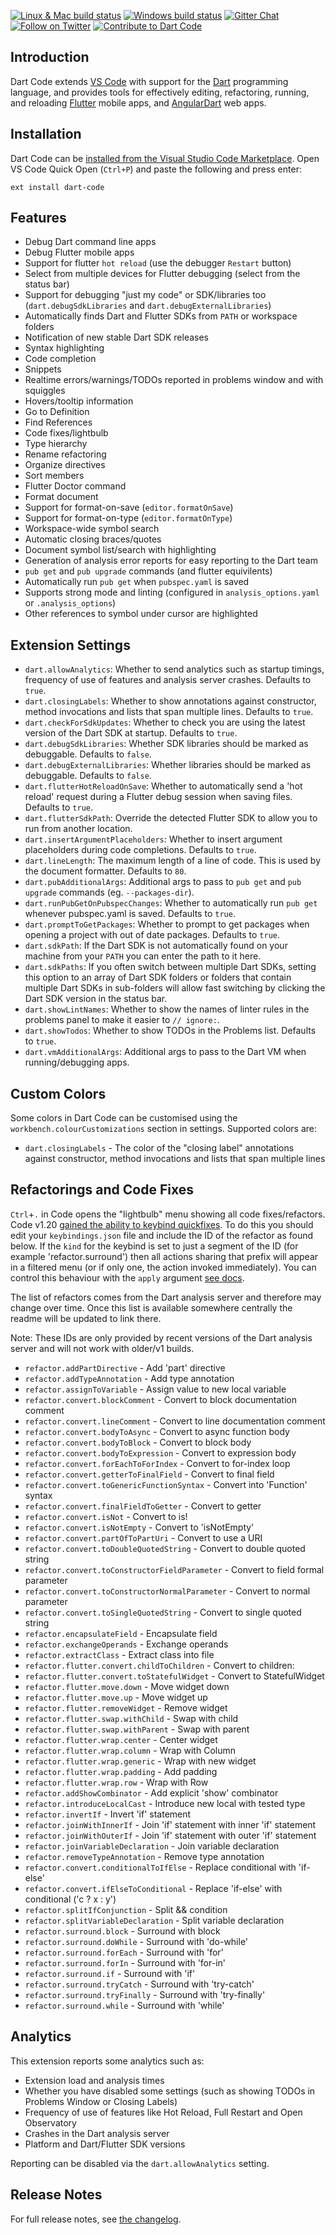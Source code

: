 [![Linux & Mac build status](https://img.shields.io/travis/Dart-Code/Dart-Code/master.svg?label=mac+%26+linux)](https://travis-ci.org/Dart-Code/Dart-Code) [![Windows build status](https://img.shields.io/appveyor/ci/DanTup/Dart-Code/master.svg?label=windows&logoWidth=-1)](https://ci.appveyor.com/project/DanTup/dart-code) [![Gitter Chat](https://img.shields.io/badge/chat-online-blue.svg)](https://gitter.im/dart-code/Dart-Code) [![Follow on Twitter](https://img.shields.io/badge/twitter-dartcode-blue.svg)](https://twitter.com/DartCode) [![Contribute to Dart Code](https://img.shields.io/badge/help-contribute-551A8B.svg)](https://github.com/Dart-Code/Dart-Code/blob/master/CONTRIBUTING.md)

## Introduction

Dart Code extends [VS Code](https://code.visualstudio.com/) with support for the
[Dart](https://www.dartlang.org/) programming language, and provides tools for
effectively editing, refactoring, running, and reloading [Flutter](https://flutter.io/)
mobile apps, and [AngularDart](https://angulardart.org) web apps.

## Installation

Dart Code can be [installed from the Visual Studio Code Marketplace](https://marketplace.visualstudio.com/items?itemName=Dart-Code.dart-code). Open VS Code Quick Open (`Ctrl+P`) and paste the following and press enter:

    ext install dart-code


## Features

- Debug Dart command line apps
- Debug Flutter mobile apps
- Support for flutter `hot reload` (use the debugger `Restart` button)
- Select from multiple devices for Flutter debugging (select from the status bar)
- Support for debugging "just my code" or SDK/libraries too (`dart.debugSdkLibraries` and `dart.debugExternalLibraries`)
- Automatically finds Dart and Flutter SDKs from `PATH` or workspace folders
- Notification of new stable Dart SDK releases
- Syntax highlighting
- Code completion
- Snippets
- Realtime errors/warnings/TODOs reported in problems window and with squiggles
- Hovers/tooltip information
- Go to Definition
- Find References
- Code fixes/lightbulb
- Type hierarchy
- Rename refactoring
- Organize directives
- Sort members
- Flutter Doctor command
- Format document
- Support for format-on-save (`editor.formatOnSave`)
- Support for format-on-type (`editor.formatOnType`)
- Workspace-wide symbol search
- Automatic closing braces/quotes
- Document symbol list/search with highlighting
- Generation of analysis error reports for easy reporting to the Dart team 
- `pub get` and `pub upgrade` commands (and flutter equivilents)
- Automatically run `pub get` when `pubspec.yaml` is saved
- Supports strong mode and linting (configured in `analysis_options.yaml` or `.analysis_options`)
- Other references to symbol under cursor are highlighted


## Extension Settings

- `dart.allowAnalytics`: Whether to send analytics such as startup timings, frequency of use of features and analysis server crashes. Defaults to `true`.
- `dart.closingLabels`: Whether to show annotations against constructor, method invocations and lists that span multiple lines. Defaults to `true`. 
- `dart.checkForSdkUpdates`: Whether to check you are using the latest version of the Dart SDK at startup. Defaults to `true`.
- `dart.debugSdkLibraries`: Whether SDK libraries should be marked as debuggable. Defaults to `false`.
- `dart.debugExternalLibraries`: Whether libraries should be marked as debuggable. Defaults to `false`.
- `dart.flutterHotReloadOnSave`: Whether to automatically send a 'hot reload' request during a Flutter debug session when saving files. Defaults to `true`.
- `dart.flutterSdkPath`: Override the detected Flutter SDK to allow you to run from another location.
- `dart.insertArgumentPlaceholders`: Whether to insert argument placeholders during code completions. Defaults to `true`.
- `dart.lineLength`: The maximum length of a line of code. This is used by the document formatter. Defaults to `80`.
- `dart.pubAdditionalArgs`: Additional args to pass to `pub get` and `pub upgrade` commands (eg. `--packages-dir`).
- `dart.runPubGetOnPubspecChanges`: Whether to automatically run `pub get` whenever pubspec.yaml is saved. Defaults to `true`.
- `dart.promptToGetPackages`: Whether to prompt to get packages when opening a project with out of date packages. Defaults to `true`.
- `dart.sdkPath`: If the Dart SDK is not automatically found on your machine from your `PATH` you can enter the path to it here.
- `dart.sdkPaths`: If you often switch between multiple Dart SDKs, setting this option to an array of Dart SDK folders or folders that contain multiple Dart SDKs in sub-folders will allow fast switching by clicking the Dart SDK version in the status bar.
- `dart.showLintNames`: Whether to show the names of linter rules in the problems panel to make it easier to `// ignore:`.
- `dart.showTodos`: Whether to show TODOs in the Problems list. Defaults to `true`.
- `dart.vmAdditionalArgs`: Additional args to pass to the Dart VM when running/debugging apps.


## Custom Colors

Some colors in Dart Code can be customised using the `workbench.colourCustomizations` section in settings. Supported colors are:

- `dart.closingLabels` - The color of the "closing label" annotations against constructor, method invocations and lists that span multiple lines


## Refactorings and Code Fixes

`Ctrl`+`.` in Code opens the "lightbulb" menu showing all code fixes/refactors. Code v1.20 [gained the ability to keybind quickfixes](https://code.visualstudio.com/updates/v1_20#_keybindings-for-quick-fixes-and-code-actions). To do this you should edit your `keybindings.json` file and include the ID of the refactor as found below. If the `kind` for the keybind is set to just a segment of the ID (for example 'refactor.surround') then all actions sharing that prefix will appear in a filtered menu (or if only one, the action invoked immediately). You can control this behaviour with the `apply` argument [see docs](https://code.visualstudio.com/updates/v1_20#_keybindings-for-quick-fixes-and-code-actions).

The list of refactors comes from the Dart analysis server and therefore may change over time. Once this list is available somewhere centrally the readme will be updated to link there.

Note: These IDs are only provided by recent versions of the Dart analysis server and will not work with older/v1 builds.

- `refactor.addPartDirective` - Add 'part' directive  
- `refactor.addTypeAnnotation` - Add type annotation  
- `refactor.assignToVariable` - Assign value to new local variable  
- `refactor.convert.blockComment` - Convert to block documentation comment  
- `refactor.convert.lineComment` - Convert to line documentation comment  
- `refactor.convert.bodyToAsync` - Convert to async function body    
- `refactor.convert.bodyToBlock` - Convert to block body  
- `refactor.convert.bodyToExpression` - Convert to expression body  
- `refactor.convert.forEachToForIndex` - Convert to for-index loop  
- `refactor.convert.getterToFinalField` - Convert to final field  
- `refactor.convert.toGenericFunctionSyntax` - Convert into 'Function' syntax  
- `refactor.convert.finalFieldToGetter` - Convert to getter  
- `refactor.convert.isNot` - Convert to is!  
- `refactor.convert.isNotEmpty` - Convert to 'isNotEmpty'  
- `refactor.convert.partOfToPartUri` - Convert to use a URI  
- `refactor.convert.toDoubleQuotedString` - Convert to double quoted string  
- `refactor.convert.toConstructorFieldParameter` - Convert to field formal parameter  
- `refactor.convert.toConstructorNormalParameter` - Convert to normal parameter  
- `refactor.convert.toSingleQuotedString` - Convert to single quoted string  
- `refactor.encapsulateField` - Encapsulate field  
- `refactor.exchangeOperands` - Exchange operands  
- `refactor.extractClass` - Extract class into file
- `refactor.flutter.convert.childToChildren` - Convert to children:  
- `refactor.flutter.convert.toStatefulWidget` - Convert to StatefulWidget  
- `refactor.flutter.move.down` - Move widget down  
- `refactor.flutter.move.up` - Move widget up  
- `refactor.flutter.removeWidget` - Remove widget  
- `refactor.flutter.swap.withChild` - Swap with child  
- `refactor.flutter.swap.withParent` - Swap with parent  
- `refactor.flutter.wrap.center` - Center widget  
- `refactor.flutter.wrap.column` - Wrap with Column  
- `refactor.flutter.wrap.generic` - Wrap with new widget  
- `refactor.flutter.wrap.padding` - Add padding  
- `refactor.flutter.wrap.row` - Wrap with Row  
- `refactor.addShowCombinator` - Add explicit 'show' combinator  
- `refactor.introduceLocalCast` - Introduce new local with tested type  
- `refactor.invertIf` - Invert 'if' statement  
- `refactor.joinWithInnerIf` - Join 'if' statement with inner 'if' statement  
- `refactor.joinWithOuterIf` - Join 'if' statement with outer 'if' statement  
- `refactor.joinVariableDeclaration` - Join variable declaration  
- `refactor.removeTypeAnnotation` - Remove type annotation  
- `refactor.convert.conditionalToIfElse` - Replace conditional with 'if-else'  
- `refactor.convert.ifElseToConditional` - Replace 'if-else' with conditional ('c ? x : y')  
- `refactor.splitIfConjunction` - Split && condition  
- `refactor.splitVariableDeclaration` - Split variable declaration  
- `refactor.surround.block` - Surround with block  
- `refactor.surround.doWhile` - Surround with 'do-while'  
- `refactor.surround.forEach` - Surround with 'for'  
- `refactor.surround.forIn` - Surround with 'for-in'  
- `refactor.surround.if` - Surround with 'if'  
- `refactor.surround.tryCatch` - Surround with 'try-catch'  
- `refactor.surround.tryFinally` - Surround with 'try-finally'  
- `refactor.surround.while` - Surround with 'while'


## Analytics

This extension reports some analytics such as:

- Extension load and analysis times
- Whether you have disabled some settings (such as showing TODOs in Problems Window or Closing Labels)
- Frequency of use of features like Hot Reload, Full Restart and Open Observatory
- Crashes in the Dart analysis server
- Platform and Dart/Flutter SDK versions

Reporting can be disabled via the `dart.allowAnalytics` setting.


## Release Notes

For full release notes, see [the changelog](https://github.com/Dart-Code/Dart-Code/blob/master/CHANGELOG.md).
